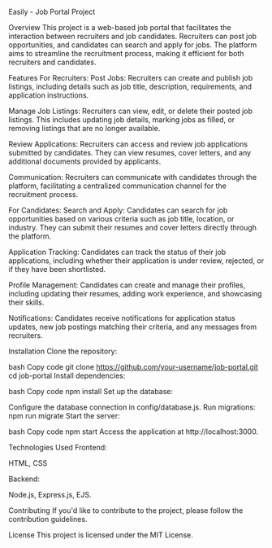 Easily - Job Portal Project


Overview
This project is a web-based job portal that facilitates the interaction between recruiters and job candidates. Recruiters can post job opportunities, and candidates can search and apply for jobs. The platform aims to streamline the recruitment process, making it efficient for both recruiters and candidates.

Features
For Recruiters:
Post Jobs:
Recruiters can create and publish job listings, including details such as job title, description, requirements, and application instructions.

Manage Job Listings:
Recruiters can view, edit, or delete their posted job listings. This includes updating job details, marking jobs as filled, or removing listings that are no longer available.

Review Applications:
Recruiters can access and review job applications submitted by candidates. They can view resumes, cover letters, and any additional documents provided by applicants.

Communication:
Recruiters can communicate with candidates through the platform, facilitating a centralized communication channel for the recruitment process.

For Candidates:
Search and Apply:
Candidates can search for job opportunities based on various criteria such as job title, location, or industry. They can submit their resumes and cover letters directly through the platform.

Application Tracking:
Candidates can track the status of their job applications, including whether their application is under review, rejected, or if they have been shortlisted.

Profile Management:
Candidates can create and manage their profiles, including updating their resumes, adding work experience, and showcasing their skills.

Notifications:
Candidates receive notifications for application status updates, new job postings matching their criteria, and any messages from recruiters.


Installation
Clone the repository:

bash
Copy code
git clone https://github.com/your-username/job-portal.git
cd job-portal
Install dependencies:

bash
Copy code
npm install
Set up the database:

Configure the database connection in config/database.js.
Run migrations: npm run migrate
Start the server:

bash
Copy code
npm start
Access the application at http://localhost:3000.

Technologies Used
Frontend:

HTML, CSS

Backend:

Node.js, Express.js, EJS.


Contributing
If you'd like to contribute to the project, please follow the contribution guidelines.

License
This project is licensed under the MIT License.
